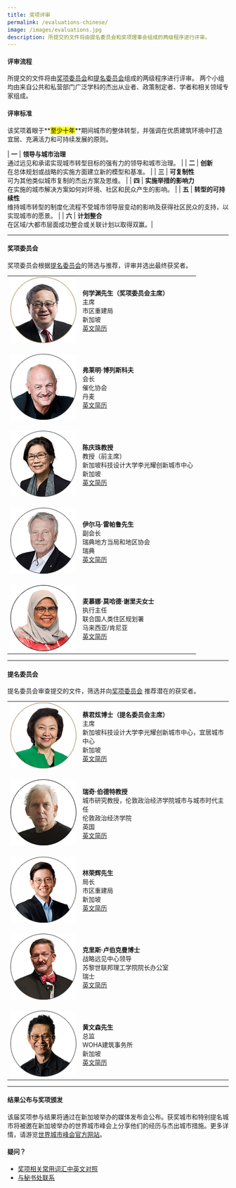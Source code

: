 ```yaml
---
title: 奖项评审
permalink: /evaluations-chinese/
image: /images/evaluations.jpg
description: 所提交的文件将由提名委员会和奖项理事会组成的两级程序进行评审。
---
```


#### **评审流程**

所提交的文件将由[奖项委员会](#奖项委员会)和[提名委员会](#提名委员会)组成的两级程序进行评审。 两个小组均由来自公共和私营部门广泛学科的杰出从业者、政策制定者、学者和相关领域专家组成。

#### **评审标准**

该奖项着眼于**<mark>至少十年</mark>**期间城市的整体转型，并强调在优质建筑环境中打造宜居、充满活力和可持续发展的原则。

| **一** | **领导与城市治理** <br> 通过远见和承诺实现城市转型目标的强有力的领导和城市治理。 |
| **二** | **创新** <br> 在总体规划或战略的实施方面建立新的模型和基准。 |
| **三** | **可复制性** <br> 可为其他类似城市复制的杰出方案及思维。 |
| **四** | **实施举措的影响力** <br> 在实施的城市解决方案如何对环境、社区和民众产生的影响。 |
| **五** | **转型的可持续性** <br> 维持城市转型的制度化流程不受城市领导层变动的影响及获得社区民众的支持，以实现城市的愿景。 |
| **六** | **计划整合** <br> 在区域/大都市层面成功整合或关联计划以取得双赢。|

---

#### **奖项委员会**

奖项委员会根据[提名委员会](#提名委员会)的筛选与推荐，评审并选出最终获奖者。

<table style="width: 100%;" border="0" cellpadding="10">
<tbody>
<tr>
<td style="width: 150px;"><img src="/images/jury/peter-ho.png" alt="何学渊" /><br></td>
<td><strong>何学渊先生（奖项委员会主席）</strong><br />主席<br />市区重建局<br />新加坡<br><a href="/peter-ho/">英文简历</a></td>
</tr>
<tr>
<td><br><img src="/images/jury/flemming-borreskov.png" alt="弗莱明·博列斯科夫" /><br></td>
<td><br><strong>弗莱明·博列斯科夫</strong><br />会长<br />催化协会<br />丹麦<br><a href="/flemming-borreskov/">英文简历</a></td>
</tr>
<tr>
<td><br><img src="/images/jury/chan-heng-chee.png" alt="陈庆珠" /><br></td>
<td><br><strong>陈庆珠教授</strong><br />教授（前主席）<br />新加坡科技设计大学李光耀创新城市中心<br />新加坡<br><a href="/chan-heng-chee/">英文简历</a></td>
</tr>
<tr>
<td><br><img src="/images/jury/ilmar-reepalu.png" alt="伊尔马·雷帕鲁" /><br></td>
<td><br><strong>伊尔马·雷帕鲁先生</strong><br />副会长<br />瑞典地方当局和地区协会<br />瑞典<br><a href="/ilmar-reepalu/">英文简历</a></td>
</tr>
<tr>
<td><br><img src="/images/jury/maimunah-mohd-sharif.png" alt="麦慕娜·莫哈德·谢里夫" /><br></td>
<td><br><strong>麦慕娜·莫哈德·谢里夫女士</strong><br />执行主任<br />联合国人类住区规划署<br />马来西亚/肯尼亚<br><a href="/maimunah-mohd-sharif/">英文简历</a></td>
</tr>
</tbody>
</table>

---

#### **提名委员会**

提名委员会审查提交的文件，筛选并向[奖项委员会](#奖项委员会) 推荐潜在的获奖者。

<table style="width: 100%;" border="0" cellpadding="10">
<tbody>
<tr>
<td style="width: 150px;"><img src="/images/jury/cheong-koon-hean.png" alt="蔡君炫" /><br></td>
<td><strong>蔡君炫博士（提名委员会主席）</strong><br />主席<br />新加坡科技设计大学李光耀创新城市中心，宜居城市中心<br />新加坡<br><a href="/cheong-koon-hean/">英文简历</a></td>
</tr>
<tr>
<td><br><img src="/images/jury/ricky-burdett.png" alt="瑞奇·伯德特" /><br></td>
<td><br><strong>瑞奇·伯德特教授</strong><br />城市研究教授，伦敦政治经济学院城市与城市时代主任<br />伦敦政治经济学院<br />英国<br><a href="/ricky-burdett/">英文简历</a></td>
</tr>
<tr>
<td style="width: 150px;"><br><img src="/images/jury/lim-eng-hwee.png" alt="林荣辉" /><br></td>
<td><br><strong>林荣辉先生</strong><br />局长<br />市区重建局<br />新加坡<br><a href="/lim-eng-hwee/">英文简历</a></td>
</tr>
<tr>
<td><br><img src="/images/jury/chris-luebkeman.png" alt="克里斯·卢伯克曼" /><br></td>
<td><br><strong>克里斯·卢伯克曼博士</strong><br />战略远见中心领导 <br> 苏黎世联邦理工学院院长办公室<br />瑞士<br><a href="/chris-luebkeman/">英文简历</a></td>
</tr>
<tr>
<td><br><img src="/images/jury/wong-mun-summ.png" alt="黄文森" /><br></td>
<td><br><strong>黄文森先生</strong><br />总监<br />WOHA建筑事务所<br />新加坡<br><a href="/wong-mun-summ/">英文简历</a></td>
</tr>
</tbody>
</table>

---

#### **结果公布与奖项颁发**

该届奖项参与结果将通过在新加坡举办的媒体发布会公布。获奖城市和特别提名城市将被邀在新加坡举办的世界城市峰会上分享他们的经历与杰出城市措施。更多详情，请游览[世界城市峰会官方网站](https://www.worldcitiessummit.com.sg/)。

#### **疑问？**

- [奖项相关常用词汇中英文对照](/glossary-chinese/)
- [与秘书处联系](/feedback-chinese/)
